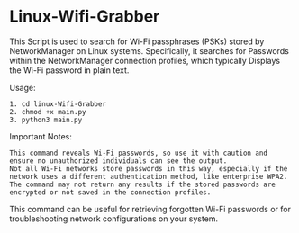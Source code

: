 # Linux-Wifi-Grabber
This Script is used to search for Wi-Fi passphrases (PSKs) stored by NetworkManager on Linux systems. Specifically, it searches for Passwords within the NetworkManager connection profiles, which typically Displays the Wi-Fi password in plain text.

Usage:

    1. cd linux-Wifi-Grabber
    2. chmod +x main.py 
    3. python3 main.py
    
Important Notes:
    
    This command reveals Wi-Fi passwords, so use it with caution and ensure no unauthorized individuals can see the output.
    Not all Wi-Fi networks store passwords in this way, especially if the network uses a different authentication method, like enterprise WPA2.
    The command may not return any results if the stored passwords are encrypted or not saved in the connection profiles.

This command can be useful for retrieving forgotten Wi-Fi passwords or for troubleshooting network configurations on your system.
